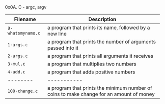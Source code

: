 0x0A. C - argc, argv

| Filename | Description |
| -------- | ----------- |
| `0-whatsmyname.c` | a program that prints its name, followed by a new line |
| `1-args.c` | a program that prints the number of arguments passed into it |
| `2-args.c` | a program that prints all arguments it receives |
| `3-mul.c` | a program that multiplies two numbers |
| `4-add.c` | a program that adds positive numbers |
| -------- | ----------- |
| `100-change.c` | a program that prints the minimum number of coins to make change for an amount of money |
